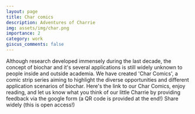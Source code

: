 ```yaml
---
layout: page
title: Char comics
description: Adventures of Charrie
img: assets/img/char.png
importance: 2
category: work
giscus_comments: false
---
```


Although research developed immensely during the last decade, the concept of biochar and it's several applications is still widely unknown to people inside and outside academia. We have created 'Char Comics', a comic strip series aiming to highlight the diverse opportunities and different application scenarios of biochar. Here's the link to our Char Comics, enjoy reading, and let us know what you think of our little Charrie by providing feedback via the google form (a QR code is provided at the end!) Share widely (this is open access!) 